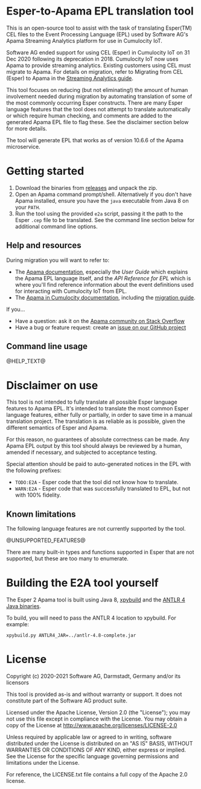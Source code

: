 # Esper-to-Apama EPL translation tool

This is an open-source tool to assist with the task of translating Esper(TM) CEL 
files to the Event Processing Language (EPL) used by Software AG's Apama 
Streaming Analytics platform for use in Cumulocity IoT. 

Software AG ended support for using CEL (Esper) in Cumulocity IoT on 
31 Dec 2020 following its deprecation in 2018. Cumulocity IoT now uses Apama to 
provide streaming analytics. Existing customers using CEL must migrate to 
Apama. For details on migration, refer to Migrating from CEL (Esper) to Apama 
in the [Streaming Analytics guide](https://cumulocity.com/guides/10.14.0/apama/overview-analytics/#migrate-from-esper).

This tool focuses on reducing (but not eliminating!) the amount of human 
involvement needed during migration by automating translation of some of the 
most commonly occurring Esper constructs. There are many Esper language 
features that the tool does not attempt to translate automatically or which 
require human checking, and comments are added to the generated Apama EPL file 
to flag these. See the disclaimer section below for more details. 

The tool will generate EPL that works as of version 10.6.6 of the Apama microservice.

# Getting started

1. Download the binaries from [releases](https://github.com/SoftwareAG/apama-streaming-analytics-esper2apama/releases) 
   and unpack the zip.
2. Open an Apama command prompt/shell. Alternatively if you don't have Apama 
   installed, ensure you have the `java` executable from Java 8 on your `PATH`. 
3. Run the tool using the provided `e2a` script, passing it the path to the 
   Esper `.cep` file to be translated. See the command line section below for additional command line options. 

## Help and resources
During migration you will want to refer to:
- The [Apama documentation](https://www.apamacommunity.com/docs), especially 
  the *User Guide* which explains the Apama EPL language itself, and 
  the *API Reference for EPL* which is where you'll find reference information 
  about the event definitions used for interacting with Cumulocity IoT from EPL. 
- The [Apama in Cumulocity documentation](https://cumulocity.com/guides/apama/overview-analytics/), 
  including the [migration guide](https://cumulocity.com/guides/10.14.0/apama/overview-analytics/#migrate-from-esper).

If you...
- Have a question: ask it on the [Apama community on Stack Overflow](https://stackoverflow.com/questions/ask?tags=apama)
- Have a bug or feature request: create an [issue on our GitHub project](https://github.com/SoftwareAG/apama-streaming-analytics-esper2apama/issues)

## Command line usage
@HELP_TEXT@

# Disclaimer on use
This tool is not intended to fully translate all possible Esper language
features to Apama EPL. It's intended to translate the most common Esper language
features, either fully or partially, in order to save time in a manual
translation project. The translation is as reliable as is possible, given the
different semantics of Esper and Apama.

For this reason, no guarantees of absolute correctness can be made. Any Apama
EPL output by this tool should always be reviewed by a human, amended if
necessary, and subjected to acceptance testing.

Special attention should be paid to auto-generated notices in the EPL with the 
following prefixes:
* `TODO:E2A` - Esper code that the tool did not know how to translate.
* `WARN:E2A` - Esper code that was successfully translated to EPL, but not with 100% fidelity.

## Known limitations
The following language features are not currently supported by the tool.

@UNSUPPORTED_FEATURES@

There are many built-in types and functions supported in Esper that are not
supported, but these are too many to enumerate.

# Building the E2A tool yourself
The Esper 2 Apama tool is built using Java 8, [xpybuild](https://github.com/xpybuild/xpybuild) 
and the [ANTLR 4 Java binaries](https://www.antlr.org/download.html).

To build, you will need to pass the ANTLR 4 location to xpybuild. For example:
```
xpybuild.py ANTLR4_JAR=../antlr-4.8-complete.jar
```

# License

Copyright (c) 2020-2021 Software AG, Darmstadt, Germany and/or its licensors

This tool is provided as-is and without warranty or support. It does not 
constitute part of the Software AG product suite. 

Licensed under the Apache License, Version 2.0 (the "License"); you may not use 
this file except in compliance with the License. You may obtain a copy of the 
License at http://www.apache.org/licenses/LICENSE-2.0

Unless required by applicable law or agreed to in writing, software distributed 
under the License is distributed on an "AS IS" BASIS, WITHOUT WARRANTIES OR 
CONDITIONS OF ANY KIND, either express or implied. 
See the License for the specific language governing permissions and limitations 
under the License.

For reference, the LICENSE.txt file contains a full copy of the Apache 2.0 
license. 
